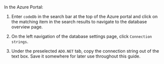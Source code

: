 In the Azure Portal:

1. Enter `codeDb` in the search bar at the top of the Azure portal and click on the matching item in the search results to navigate to the database overview page.

1. On the left navigation of the database settings page, click `Connection strings`.

1. Under the preselected `ADO.NET` tab, copy the connection string out of the text box. Save it somewhere for later use throughout this guide.